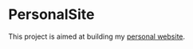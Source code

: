 # PersonalSite

This project is aimed at building my [personal website](https://lucasbrito.now.sh/).
